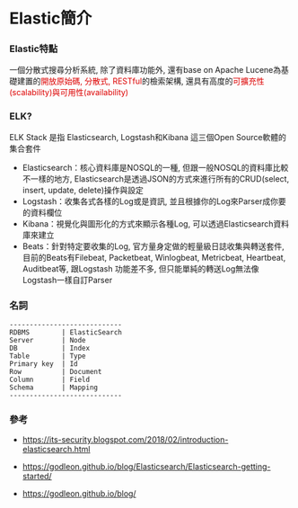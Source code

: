 # Elastic簡介

### Elastic特點

一個分散式搜尋分析系統, 除了資料庫功能外, 還有base on Apache Lucene為基礎建置的<font color="#dd0000">開放原始碼, 分散式, RESTful</font>的檢索架構, 還具有高度的<font color="#dd0000">可擴充性(scalability)與可用性(availability)</font>


### ELK?

ELK Stack 是指 Elasticsearch, Logstash和Kibana 這三個Open Source軟體的集合套件

- Elasticsearch：核心資料庫是NOSQL的一種, 但跟一般NOSQL的資料庫比較不一樣的地方, Elasticsearch是透過JSON的方式來進行所有的CRUD(select, insert, update, delete)操作與設定
- Logstash：收集各式各樣的Log或是資訊, 並且根據你的Log來Parser成你要的資料欄位 
- Kibana：視覺化與圖形化的方式來顯示各種Log, 可以透過Elasticsearch資料庫來建立
- Beats：針對特定要收集的Log, 官方量身定做的輕量級日誌收集與轉送套件, 目前的Beats有Filebeat, Packetbeat, Winlogbeat, Metricbeat, Heartbeat, Auditbeat等, 跟Logstash 功能差不多, 但只能單純的轉送Log無法像Logstash一樣自訂Parser

### 名詞

```
----------------------------
RDBMS        | ElasticSearch
Server       | Node
DB           | Index
Table        | Type
Primary key  | Id
Row          | Document
Column       | Field
Schema       | Mapping
----------------------------
```

### 參考

- https://its-security.blogspot.com/2018/02/introduction-elasticsearch.html

- https://godleon.github.io/blog/Elasticsearch/Elasticsearch-getting-started/

- https://godleon.github.io/blog/